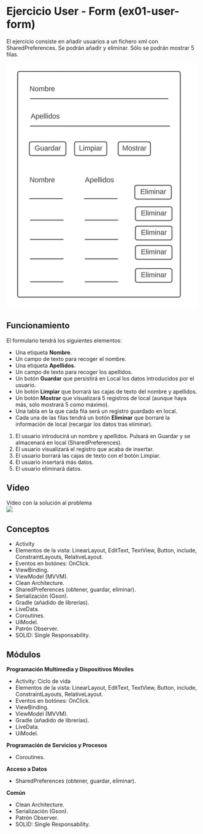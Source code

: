 # Ejercicio User - Form (ex01-user-form)

El ejercicio consiste en añadir usuarios a un fichero xml con SharedPreferences. Se podrán añadir y eliminar. Sólo se podrán mostrar 5 filas.

![Formulario](/assets/form.jpeg)

## Funcionamiento
El formulario tendrá los siguientes elementos:
- Una etiqueta **Nombre**.
- Un campo de texto para recoger el nombre.
- Una etiqueta **Apellidos**.
- Un campo de texto para recoger los apellidos.
- Un botón **Guardar** que persistirá en Local los datos introducidos por el usuario.
- Un botón **Limpiar** que borrará las cajas de texto del nombre y apellidos.
- Un botón **Mostrar** que visualizará 5 registros de local (aunque haya más, sólo mostrará 5 como máximo).
- Una tabla en la que cada fila será un registro guardado en local.
- Cada una de las filas tendrá un botón **Eliminar** que borraré la información de local (recargar los datos tras eliminar).

1. El usuario introducirá un nombre y apellidos. Pulsará en Guardar y se almacenará en local (SharedPreferences).
2. El usuario visualizará el registro que acaba de insertar.
3. El usuario borrará las cajas de texto con el botón Limpiar.
4. El usuario insertará más datos.
5. El usuario eliminará datos.

## Vídeo
Vídeo con la solución al problema  
[<img src="https://i.ytimg.com/vi/4xHTrbfa3GI/maxresdefault.jpg" width="50%">](https://www.youtube.com/watch?v=4xHTrbfa3GI "Ejercicio Formulario en Android")


## Conceptos
- Activity
- Elementos de la vista: LinearLayout, EditText, TextView, Button, include, ConstraintLayouts, RelativeLayout.
- Eventos en botónes: OnClick.
- ViewBinding.
- ViewModel (MVVM).
- Clean Architecture.
- SharedPreferences (obtener, guardar, eliminar).
- Serialización (Gson).
- Gradle (añadido de librerías).
- LiveData.
- Coroutines.
- UiModel.
- Patrón Observer.
- SOLID: Single Responsability.

## Módulos
**Programación Multimedia y Dispositivos Móviles**
- Activity: Ciclo de vida
- Elementos de la vista: LinearLayout, EditText, TextView, Button, include, ConstraintLayouts, RelativeLayout.
- Eventos en botónes: OnClick.
- ViewBinding.
- ViewModel (MVVM).
- Gradle (añadido de librerías).
- LiveData.
- UiModel.

**Programación de Servicios y Procesos**
- Coroutines.

**Acceso a Datos**
- SharedPreferences (obtener, guardar, eliminar).

**Común**
- Clean Architecture.
- Serialización (Gson).
- Patrón Observer.
- SOLID: Single Responsability.
